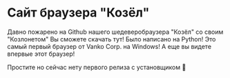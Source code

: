 # Сайт браузера "Козёл"
Давно пожарено на Github нашего шедеверобраузера "Козёл" со своим "Козлонетом"
Вы сможете скачать тут! Было написано на Python! Это самый первый браузер от Vanko Corp. на Windows!
А еще вы видете впервые этот браузер!


Простите но сейчас нету первого релиза с установщиком 🫤
